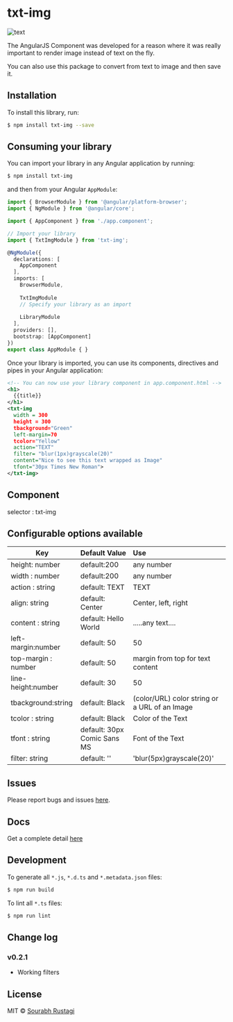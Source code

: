 # txt-img

![text](https://img.shields.io/github/commits/google/skia/last.svg)

The AngularJS Component was developed for a reason where it was really important to render image instead of text on the fly.

You can also use this package to convert from text to image and then save it.


## Installation

To install this library, run:

```bash
$ npm install txt-img --save
```

## Consuming your library

You can import your library in any Angular application by running:

```bash
$ npm install txt-img
```

and then from your Angular `AppModule`:

```typescript
import { BrowserModule } from '@angular/platform-browser';
import { NgModule } from '@angular/core';

import { AppComponent } from './app.component';

// Import your library
import { TxtImgModule } from 'txt-img';

@NgModule({
  declarations: [
    AppComponent
  ],
  imports: [
    BrowserModule,
    
    TxtImgModule
    // Specify your library as an import
    
    LibraryModule
  ],
  providers: [],
  bootstrap: [AppComponent]
})
export class AppModule { }
```

Once your library is imported, you can use its components, directives and pipes in your Angular application:

```xml
<!-- You can now use your library component in app.component.html -->
<h1>
  {{title}}
</h1>
<txt-img 
  width = 300 
  height = 300 
  tbackground="Green" 
  left-margin=70 
  tcolor="Yellow" 
  action="TEXT" 
  filter= "blur(1px)grayscale(20)"
  content="Nice to see this text wrapped as Image" 
  tfont="30px Times New Roman">
</txt-img>
```

## Component 

selector : txt-img


## Configurable options available 

| Key                 | Default Value               | Use                                                                 |
| --------------------|:----------------------------| :-------------------------------------------------------------------|
| height: number      | default:200                 | any number                                                          |
| width : number      | default:200                 | any number                                                          |
| action : string     | default: TEXT               | TEXT                                                                |
| align: string       | default: Center             | Center, left, right                                                 |
| content : string    | default: Hello World        | .....any text....                                                   |
| left-margin:number  | default: 50                 | 50                                                                  |
| top-margin : number | default: 50                 | margin from top for text content                                    |
| line-height:number  | default: 30                 | 50                                                                  |
| tbackground:string  | default: Black              | (color/URL) color string or a URL of an Image                       |
| tcolor : string     | default: Black              | Color of the Text                                                   |
| tfont : string      | default: 30px Comic Sans MS | Font of the Text                                                    |
| filter: string      | default: ''                 | 'blur(5px)grayscale(20)' | All Css filters supported                |




## Issues

Please report bugs and issues [here](https://github.com/codeRusty/txt-img/issues).


## Docs

Get a complete detail [here](https://coderusty.github.io/txt-img/)


## Development

To generate all `*.js`, `*.d.ts` and `*.metadata.json` files:

```bash
$ npm run build
```

To lint all `*.ts` files:

```bash
$ npm run lint
```

## Change log

### v0.2.1

- Working filters


## License

MIT © [Sourabh Rustagi](mailto:sourabh.rustagi@hotmail.com)
